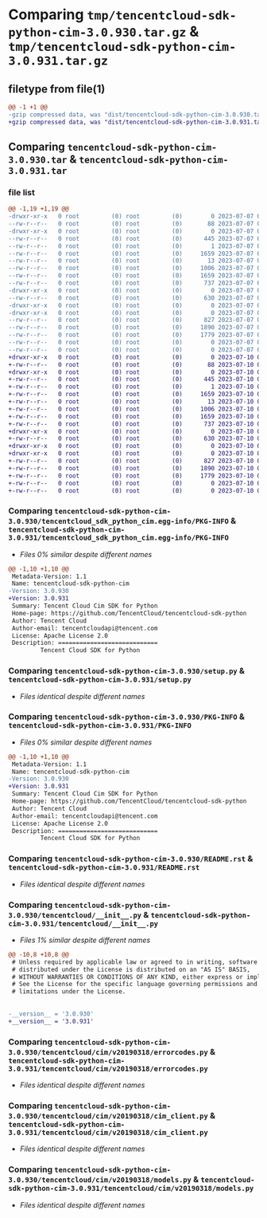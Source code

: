 # Comparing `tmp/tencentcloud-sdk-python-cim-3.0.930.tar.gz` & `tmp/tencentcloud-sdk-python-cim-3.0.931.tar.gz`

## filetype from file(1)

```diff
@@ -1 +1 @@
-gzip compressed data, was "dist/tencentcloud-sdk-python-cim-3.0.930.tar", last modified: Fri Jul  7 00:19:54 2023, max compression
+gzip compressed data, was "dist/tencentcloud-sdk-python-cim-3.0.931.tar", last modified: Mon Jul 10 00:33:36 2023, max compression
```

## Comparing `tencentcloud-sdk-python-cim-3.0.930.tar` & `tencentcloud-sdk-python-cim-3.0.931.tar`

### file list

```diff
@@ -1,19 +1,19 @@
-drwxr-xr-x   0 root         (0) root         (0)        0 2023-07-07 00:19:54.000000 tencentcloud-sdk-python-cim-3.0.930/
--rw-r--r--   0 root         (0) root         (0)       88 2023-07-07 00:19:54.000000 tencentcloud-sdk-python-cim-3.0.930/setup.cfg
-drwxr-xr-x   0 root         (0) root         (0)        0 2023-07-07 00:19:54.000000 tencentcloud-sdk-python-cim-3.0.930/tencentcloud_sdk_python_cim.egg-info/
--rw-r--r--   0 root         (0) root         (0)      445 2023-07-07 00:19:54.000000 tencentcloud-sdk-python-cim-3.0.930/tencentcloud_sdk_python_cim.egg-info/SOURCES.txt
--rw-r--r--   0 root         (0) root         (0)        1 2023-07-07 00:19:54.000000 tencentcloud-sdk-python-cim-3.0.930/tencentcloud_sdk_python_cim.egg-info/dependency_links.txt
--rw-r--r--   0 root         (0) root         (0)     1659 2023-07-07 00:19:54.000000 tencentcloud-sdk-python-cim-3.0.930/tencentcloud_sdk_python_cim.egg-info/PKG-INFO
--rw-r--r--   0 root         (0) root         (0)       13 2023-07-07 00:19:54.000000 tencentcloud-sdk-python-cim-3.0.930/tencentcloud_sdk_python_cim.egg-info/top_level.txt
--rw-r--r--   0 root         (0) root         (0)     1006 2023-07-07 00:19:54.000000 tencentcloud-sdk-python-cim-3.0.930/setup.py
--rw-r--r--   0 root         (0) root         (0)     1659 2023-07-07 00:19:54.000000 tencentcloud-sdk-python-cim-3.0.930/PKG-INFO
--rw-r--r--   0 root         (0) root         (0)      737 2023-07-07 00:19:54.000000 tencentcloud-sdk-python-cim-3.0.930/README.rst
-drwxr-xr-x   0 root         (0) root         (0)        0 2023-07-07 00:19:54.000000 tencentcloud-sdk-python-cim-3.0.930/tencentcloud/
--rw-r--r--   0 root         (0) root         (0)      630 2023-07-07 00:19:54.000000 tencentcloud-sdk-python-cim-3.0.930/tencentcloud/__init__.py
-drwxr-xr-x   0 root         (0) root         (0)        0 2023-07-07 00:19:54.000000 tencentcloud-sdk-python-cim-3.0.930/tencentcloud/cim/
-drwxr-xr-x   0 root         (0) root         (0)        0 2023-07-07 00:19:54.000000 tencentcloud-sdk-python-cim-3.0.930/tencentcloud/cim/v20190318/
--rw-r--r--   0 root         (0) root         (0)      827 2023-07-07 00:19:54.000000 tencentcloud-sdk-python-cim-3.0.930/tencentcloud/cim/v20190318/errorcodes.py
--rw-r--r--   0 root         (0) root         (0)     1890 2023-07-07 00:19:54.000000 tencentcloud-sdk-python-cim-3.0.930/tencentcloud/cim/v20190318/cim_client.py
--rw-r--r--   0 root         (0) root         (0)     1779 2023-07-07 00:19:54.000000 tencentcloud-sdk-python-cim-3.0.930/tencentcloud/cim/v20190318/models.py
--rw-r--r--   0 root         (0) root         (0)        0 2023-07-07 00:19:54.000000 tencentcloud-sdk-python-cim-3.0.930/tencentcloud/cim/v20190318/__init__.py
--rw-r--r--   0 root         (0) root         (0)        0 2023-07-07 00:19:54.000000 tencentcloud-sdk-python-cim-3.0.930/tencentcloud/cim/__init__.py
+drwxr-xr-x   0 root         (0) root         (0)        0 2023-07-10 00:33:36.000000 tencentcloud-sdk-python-cim-3.0.931/
+-rw-r--r--   0 root         (0) root         (0)       88 2023-07-10 00:33:36.000000 tencentcloud-sdk-python-cim-3.0.931/setup.cfg
+drwxr-xr-x   0 root         (0) root         (0)        0 2023-07-10 00:33:36.000000 tencentcloud-sdk-python-cim-3.0.931/tencentcloud_sdk_python_cim.egg-info/
+-rw-r--r--   0 root         (0) root         (0)      445 2023-07-10 00:33:36.000000 tencentcloud-sdk-python-cim-3.0.931/tencentcloud_sdk_python_cim.egg-info/SOURCES.txt
+-rw-r--r--   0 root         (0) root         (0)        1 2023-07-10 00:33:36.000000 tencentcloud-sdk-python-cim-3.0.931/tencentcloud_sdk_python_cim.egg-info/dependency_links.txt
+-rw-r--r--   0 root         (0) root         (0)     1659 2023-07-10 00:33:36.000000 tencentcloud-sdk-python-cim-3.0.931/tencentcloud_sdk_python_cim.egg-info/PKG-INFO
+-rw-r--r--   0 root         (0) root         (0)       13 2023-07-10 00:33:36.000000 tencentcloud-sdk-python-cim-3.0.931/tencentcloud_sdk_python_cim.egg-info/top_level.txt
+-rw-r--r--   0 root         (0) root         (0)     1006 2023-07-10 00:33:36.000000 tencentcloud-sdk-python-cim-3.0.931/setup.py
+-rw-r--r--   0 root         (0) root         (0)     1659 2023-07-10 00:33:36.000000 tencentcloud-sdk-python-cim-3.0.931/PKG-INFO
+-rw-r--r--   0 root         (0) root         (0)      737 2023-07-10 00:33:36.000000 tencentcloud-sdk-python-cim-3.0.931/README.rst
+drwxr-xr-x   0 root         (0) root         (0)        0 2023-07-10 00:33:36.000000 tencentcloud-sdk-python-cim-3.0.931/tencentcloud/
+-rw-r--r--   0 root         (0) root         (0)      630 2023-07-10 00:33:36.000000 tencentcloud-sdk-python-cim-3.0.931/tencentcloud/__init__.py
+drwxr-xr-x   0 root         (0) root         (0)        0 2023-07-10 00:33:36.000000 tencentcloud-sdk-python-cim-3.0.931/tencentcloud/cim/
+drwxr-xr-x   0 root         (0) root         (0)        0 2023-07-10 00:33:36.000000 tencentcloud-sdk-python-cim-3.0.931/tencentcloud/cim/v20190318/
+-rw-r--r--   0 root         (0) root         (0)      827 2023-07-10 00:33:36.000000 tencentcloud-sdk-python-cim-3.0.931/tencentcloud/cim/v20190318/errorcodes.py
+-rw-r--r--   0 root         (0) root         (0)     1890 2023-07-10 00:33:36.000000 tencentcloud-sdk-python-cim-3.0.931/tencentcloud/cim/v20190318/cim_client.py
+-rw-r--r--   0 root         (0) root         (0)     1779 2023-07-10 00:33:36.000000 tencentcloud-sdk-python-cim-3.0.931/tencentcloud/cim/v20190318/models.py
+-rw-r--r--   0 root         (0) root         (0)        0 2023-07-10 00:33:36.000000 tencentcloud-sdk-python-cim-3.0.931/tencentcloud/cim/v20190318/__init__.py
+-rw-r--r--   0 root         (0) root         (0)        0 2023-07-10 00:33:36.000000 tencentcloud-sdk-python-cim-3.0.931/tencentcloud/cim/__init__.py
```

### Comparing `tencentcloud-sdk-python-cim-3.0.930/tencentcloud_sdk_python_cim.egg-info/PKG-INFO` & `tencentcloud-sdk-python-cim-3.0.931/tencentcloud_sdk_python_cim.egg-info/PKG-INFO`

 * *Files 0% similar despite different names*

```diff
@@ -1,10 +1,10 @@
 Metadata-Version: 1.1
 Name: tencentcloud-sdk-python-cim
-Version: 3.0.930
+Version: 3.0.931
 Summary: Tencent Cloud Cim SDK for Python
 Home-page: https://github.com/TencentCloud/tencentcloud-sdk-python
 Author: Tencent Cloud
 Author-email: tencentcloudapi@tencent.com
 License: Apache License 2.0
 Description: ============================
         Tencent Cloud SDK for Python
```

### Comparing `tencentcloud-sdk-python-cim-3.0.930/setup.py` & `tencentcloud-sdk-python-cim-3.0.931/setup.py`

 * *Files identical despite different names*

### Comparing `tencentcloud-sdk-python-cim-3.0.930/PKG-INFO` & `tencentcloud-sdk-python-cim-3.0.931/PKG-INFO`

 * *Files 0% similar despite different names*

```diff
@@ -1,10 +1,10 @@
 Metadata-Version: 1.1
 Name: tencentcloud-sdk-python-cim
-Version: 3.0.930
+Version: 3.0.931
 Summary: Tencent Cloud Cim SDK for Python
 Home-page: https://github.com/TencentCloud/tencentcloud-sdk-python
 Author: Tencent Cloud
 Author-email: tencentcloudapi@tencent.com
 License: Apache License 2.0
 Description: ============================
         Tencent Cloud SDK for Python
```

### Comparing `tencentcloud-sdk-python-cim-3.0.930/README.rst` & `tencentcloud-sdk-python-cim-3.0.931/README.rst`

 * *Files identical despite different names*

### Comparing `tencentcloud-sdk-python-cim-3.0.930/tencentcloud/__init__.py` & `tencentcloud-sdk-python-cim-3.0.931/tencentcloud/__init__.py`

 * *Files 1% similar despite different names*

```diff
@@ -10,8 +10,8 @@
 # Unless required by applicable law or agreed to in writing, software
 # distributed under the License is distributed on an "AS IS" BASIS,
 # WITHOUT WARRANTIES OR CONDITIONS OF ANY KIND, either express or implied.
 # See the License for the specific language governing permissions and
 # limitations under the License.
 
 
-__version__ = '3.0.930'
+__version__ = '3.0.931'
```

### Comparing `tencentcloud-sdk-python-cim-3.0.930/tencentcloud/cim/v20190318/errorcodes.py` & `tencentcloud-sdk-python-cim-3.0.931/tencentcloud/cim/v20190318/errorcodes.py`

 * *Files identical despite different names*

### Comparing `tencentcloud-sdk-python-cim-3.0.930/tencentcloud/cim/v20190318/cim_client.py` & `tencentcloud-sdk-python-cim-3.0.931/tencentcloud/cim/v20190318/cim_client.py`

 * *Files identical despite different names*

### Comparing `tencentcloud-sdk-python-cim-3.0.930/tencentcloud/cim/v20190318/models.py` & `tencentcloud-sdk-python-cim-3.0.931/tencentcloud/cim/v20190318/models.py`

 * *Files identical despite different names*

